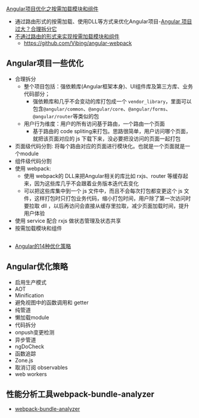 [Angular项目优化之按需加载模块和组件](#top)

- 通过路由形式的按需加载、使用DLL等方式来优化Angular项目-[Angular 项目过大？合理拆分它](https://gw-c.nowcoder.com/api/sparta/jump/link?link=https%3A%2F%2Fjuejin.cn%2Fpost%2F7124565429288173576)
- [不通过路由的形式来实现按需加载模块和组件](https://www.nowcoder.com/discuss/519558987398807552)
  - https://github.com/Vibing/angular-webpack

## Angular项目一些优化

- 合理拆分
  - 整个项目包括：强依赖库(Angular框架本身)、UI组件库及第三方库、业务代码部分；
    - 强依赖库和几乎不会变动的库打包成一个 `vendor_library`，里面可以包含`@angular/common`、`@angular/core`、`@angular/forms`、`@angular/router`等类似的包
  - 用户行为维度：用户的所有访问基于路由，一个路由一个页面
    - 基于路由的 code spliting来打包。思路很简单，用户访问哪个页面，就把该页面对应的 js 下载下来，没必要把没访问的页面一起打包
- 页面级代码分割: 将每个路由对应的页面进行模块化。也就是一个页面就是一个module
- 组件级代码分割
- 使用 webpack: 
  - 使用 webpack的 DLL来把Angular相关的库比如 rxjs、router 等缓存起来，因为这些库几乎不会跟着业务版本迭代去变化
  - 可以把这些库集中到一个 js 文件中，而且不会每次打包都变更这个 js 文件，这样打包时只打包业务代码，缩小打包时间，用户除了第一次访问时要拉取 dll ，以后再访问会直接从缓存里拉取，减少页面加载时间，提升用户体验
- 使用 service 配合 rxjs 做状态管理及状态共享
- 按需加载模块和组件

```javascript

```

- [Angular的14种优化策略](https://juejin.cn/post/7213307113111994427)

## Angular优化策略

- 启用生产模式
- AOT
- Minification
- 避免视图中的函数调用和 getter
- 纯管道
- 懒加载module
- 代码拆分
- onpush变更检测
- 异步管道
- ngDoCheck
- 函数追踪
- Zone.js
- 取消订阅 observables
- web workers

## 性能分析工具webpack-bundle-analyzer

- [webpack-bundle-analyzer](https://www.npmjs.com/package/webpack-bundle-analyzer)
